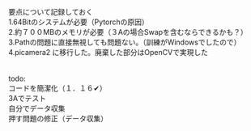 <!--
 * @Author: Rindon
 * @Date: 2025-01-08 09:25:16
 * @LastEditors: Rindon
 * @LastEditTime: 2025-01-16 15:03:06
-->

要点について記録しておく<br>
1.64Bitのシステムが必要（Pytorchの原因）<br>
2.約７００MBのメモリが必要（３Aの場合Swapを含むならできるかも？）<br>
3.Pathの問題に直接無視しても問題ない。（訓練がWindowsでしたので）<br>
4.picamera2 に移行した。廃棄した部分はOpenCVで実現した<br>
<br>
<br>
todo:<br>
コードを簡潔化（１．１６✔）<br>
3Aでテスト<br>
自分でデータ収集<br>
押す問題の修正（データ収集）<br>

